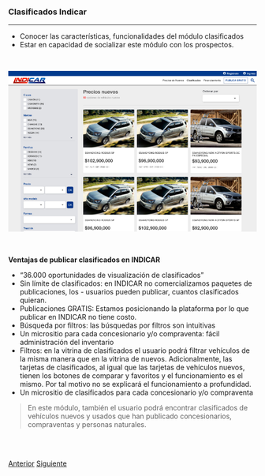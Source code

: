 

### Clasificados Indicar
---
- Conocer las características, funcionalidades del módulo clasificados
- Estar en capacidad de socializar este módulo con los prospectos.


<br /> 

![Futuro indicar](images/clasificados.jpg)

<br />

**Ventajas de publicar clasificados en INDICAR**

- “36.000 oportunidades de visualización de clasificados”
- Sin límite de clasificados: en INDICAR no comercializamos paquetes de publicaciones, los - usuarios pueden publicar, cuantos clasificados quieran.
- Publicaciones GRATIS: Estamos posicionando la plataforma por lo que publicar en INDICAR no tiene costo. 
- Búsqueda por filtros: las búsquedas por filtros son intuitivas
- Un micrositio para cada concesionario y/o compraventa: fácil administración del inventario
- Filtros: en la vitrina de clasificados el usuario podrá filtrar vehículos de la misma manera que en la vitrina de nuevos. Adicionalmente, las tarjetas de clasificados, al igual que las tarjetas de vehículos nuevos, tienen los botones de comparar y favoritos y el funcionamiento es el mismo. Por tal motivo no se explicará el funcionamiento a profundidad. 
- Un micrositio de clasificados para cada concesionario y/o compraventa



> En este módulo, también el usuario podrá encontrar clasificados de vehículos nuevos y usados que han publicado concesionarios, compraventas y personas naturales.  




<br />

<!-- Página siguiente -->
<br />

[Anterior](page.html#/cap9.md)
[Siguiente](page.html#/cap11.md)